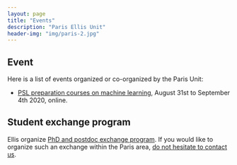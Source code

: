 ```yaml
---
layout: page
title: "Events"
description: "Paris Ellis Unit"
header-img: "img/paris-2.jpg"
---
```


Event
---

Here is a list of events organized or co-organized by the Paris Unit:

- [PSL preparation courses on machine learning](https://data-psl.github.io/preparatory-week/), August 31st to September 4th 2020, online.



Student exchange program
---

Ellis organize [PhD and postdoc exchange program](https://ellis.eu/phd-postdoc). If you would like to organize such an exchange within the Paris area, [do not hesitate to contact us](mailto:gabriel.peyre@ens.fr).
